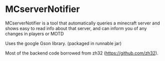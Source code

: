 MCserverNotifier
================

MCserverNotifier is a tool that automatically queries a minecraft server and shows easy to read info about that server, and can inform you of any changes in players or MOTD

Uses the google Gson library. (packaged in runnable jar)

Most of the backend code borrowed from zh32 (https://github.com/zh32).
